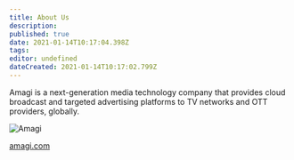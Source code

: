 ```yaml
---
title: About Us
description: 
published: true
date: 2021-01-14T10:17:04.398Z
tags: 
editor: undefined
dateCreated: 2021-01-14T10:17:02.799Z
---
```


Amagi is a next-generation media technology company that provides cloud broadcast and targeted advertising platforms to TV networks and OTT providers, globally.

![Amagi](https://vinod-amagi.github.io/amgdoc/amagi-blue.jpeg)

[amagi.com](https://www.amagi.com/)


[amagi-organization]: https://www.amagi.com/
